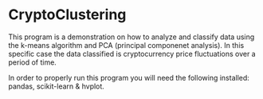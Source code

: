 # CryptoClustering

This program is a demonstration on how to analyze and classify data using the k-means algorithm and PCA (principal componenet analysis). In this specific case the data classified is cryptocurrency price fluctuations over a period of time.

In order to properly run this program you will need the following installed: pandas, scikit-learn & hvplot.

